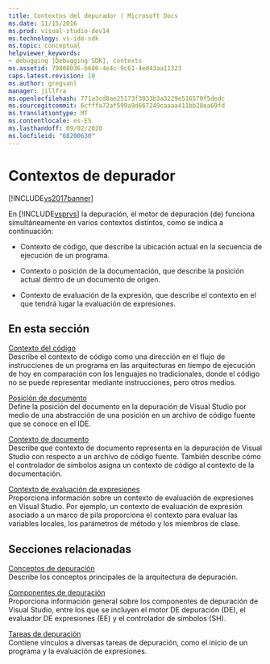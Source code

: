 ```yaml
---
title: Contextos del depurador | Microsoft Docs
ms.date: 11/15/2016
ms.prod: visual-studio-dev14
ms.technology: vs-ide-sdk
ms.topic: conceptual
helpviewer_keywords:
- debugging [Debugging SDK], contexts
ms.assetid: 79808036-b680-4e4c-9c61-4ed43aa11323
caps.latest.revision: 10
ms.author: gregvanl
manager: jillfra
ms.openlocfilehash: 771a3cd8ae25173f3033b3a3229e516570f5dedc
ms.sourcegitcommit: 6cfffa72af599a9d667249caaaa411bb28ea69fd
ms.translationtype: MT
ms.contentlocale: es-ES
ms.lasthandoff: 09/02/2020
ms.locfileid: "68200630"
---
```

# <a name="debugger-contexts"></a>Contextos de depurador
[!INCLUDE[vs2017banner](../../includes/vs2017banner.md)]

En [!INCLUDE[vsprvs](../../includes/vsprvs-md.md)] la depuración, el motor de depuración (de) funciona simultáneamente en varios contextos distintos, como se indica a continuación:  
  
- Contexto de código, que describe la ubicación actual en la secuencia de ejecución de un programa.  
  
- Contexto o posición de la documentación, que describe la posición actual dentro de un documento de origen.  
  
- Contexto de evaluación de la expresión, que describe el contexto en el que tendrá lugar la evaluación de expresiones.  
  
## <a name="in-this-section"></a>En esta sección  
 [Contexto del código](../../extensibility/debugger/code-context.md)  
 Describe el contexto de código como una dirección en el flujo de instrucciones de un programa en las arquitecturas en tiempo de ejecución de hoy en comparación con los lenguajes no tradicionales, donde el código no se puede representar mediante instrucciones, pero otros medios.  
  
 [Posición de documento](../../extensibility/debugger/document-position.md)  
 Define la posición del documento en la depuración de Visual Studio por medio de una abstracción de una posición en un archivo de código fuente que se conoce en el IDE.  
  
 [Contexto de documento](../../extensibility/debugger/document-context.md)  
 Describe qué contexto de documento representa en la depuración de Visual Studio con respecto a un archivo de código fuente. También describe cómo el controlador de símbolos asigna un contexto de código al contexto de la documentación.  
  
 [Contexto de evaluación de expresiones](../../extensibility/debugger/expression-evaluation-context.md)  
 Proporciona información sobre un contexto de evaluación de expresiones en Visual Studio. Por ejemplo, un contexto de evaluación de expresión asociado a un marco de pila proporciona el contexto para evaluar las variables locales, los parámetros de método y los miembros de clase.  
  
## <a name="related-sections"></a>Secciones relacionadas  
 [Conceptos de depuración](../../extensibility/debugger/debugger-concepts.md)  
 Describe los conceptos principales de la arquitectura de depuración.  
  
 [Componentes de depuración](../../extensibility/debugger/debugger-components.md)  
 Proporciona información general sobre los componentes de depuración de Visual Studio, entre los que se incluyen el motor DE depuración (DE), el evaluador DE expresiones (EE) y el controlador de símbolos (SH).  
  
 [Tareas de depuración](../../extensibility/debugger/debugging-tasks.md)  
 Contiene vínculos a diversas tareas de depuración, como el inicio de un programa y la evaluación de expresiones.
